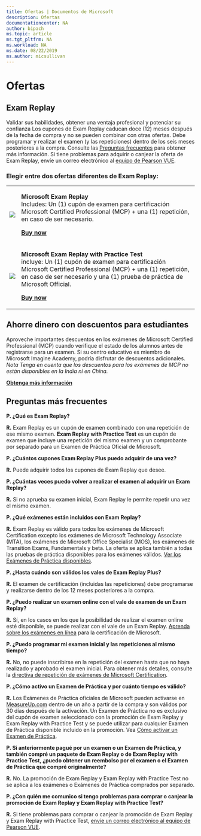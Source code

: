 ```yaml
---
title: Ofertas | Documentos de Microsoft
description: Ofertas 
documentationcenter: NA 
author: bipach
ms.topic: article
ms.tgt_pltfrm: NA
ms.workload: NA
ms.date: 08/22/2019
ms.author: micsullivan
---
```

# Ofertas

## Exam Replay

Validar sus habilidades, obtener una ventaja profesional y potenciar su confianza Los cupones de Exam Replay caducan doce (12) meses después de la fecha de compra y no se pueden combinar con otras ofertas. Debe programar y realizar el examen (y las repeticiones) dentro de los seis meses posteriores a la compra. Consulte las [Preguntas frecuentes](#frequently-asked-questions) para obtener más información. Si tiene problemas para adquirir o canjear la oferta de Exam Replay, envíe un correo electrónico al [equipo de Pearson VUE](mailto:mindhub@pearson.com).

### Elegir entre dos ofertas diferentes de Exam Replay:

<div>
    <table border="0">
        <tr>
            <td>
                <img src="images/exam-replay-thumbnail.png">
            </td>
            <td>                
                <p><strong>Microsoft Exam Replay</strong><br/>Includes: Un (1) cupón de examen para certificación Microsoft Certified Professional (MCP) + una (1) repetición, en caso de ser necesario.</p>
                <p><a href="https://us.mindhub.com/p/Microsoft-Exam-Replay?utm_source=msftmarketing&utm_medium=msft_offers&utm_campaign=ExamReplayFY20&utm_term=ERFY20&utm_content=weblink3"><strong>Buy now</strong></a></p>
            </td>
        </tr>
        <tr>
            <td>
                <img src="images/exam-replay-with-practice-test-thumbnail.png">
            </td>
            <td>
               <p><strong>Microsoft Exam Replay with Practice Test</strong><br/>incluye: Un (1) cupón de examen para certificación Microsoft Certified Professional (MCP) + una (1) repetición, en caso de ser necesario y una (1) prueba de práctica de Microsoft Official.</p>
               <p><a href="https://us.mindhub.com/p/Microsoft-Exam-Replay-PT?utm_source=msftmarketing&utm_medium=msft_offers&utm_campaign=ExamReplayFY20&utm_term=ERFY20&utm_content=weblink"><strong>Buy now</strong></a></p>
            </td>
        </tr>
    </table>
</div>

## Ahorre dinero con descuentos para estudiantes
Aproveche importantes descuentos en los exámenes de Microsoft Certified Professional (MCP) cuando verifique el estado de los alumnos antes de registrarse para un examen. Si su centro educativo es miembro de Microsoft Imagine Academy, podría disfrutar de descuentos adicionales. *Nota Tenga en cuenta que los descuentos para los exámenes de MCP no están disponibles en la India ni en China.*

[**Obtenga más información**](/learn/certifications/certification-exam-policies)

## <a name="frequently-ask-questions"> Preguntas más frecuentes

**P. ¿Qué es Exam Replay?**

**R.** Exam Replay es un cupón de examen combinado con una repetición de ese mismo examen. **Exam Replay with Practice Test** es un cupón de examen que incluye una repetición del mismo examen y un comprobante por separado para un Examen de Práctica Oficial de Microsoft.

**P. ¿Cuántos cupones Exam Replay Plus puedo adquirir de una vez?**

**R.** Puede adquirir todos los cupones de Exam Replay que desee.

**P. ¿Cuántas veces puedo volver a realizar el examen al adquirir un Exam Replay?**

**R.** Si no aprueba su examen inicial, Exam Replay le permite repetir una vez el mismo examen.

**P. ¿Qué exámenes están incluidos con Exam Replay?**

**R.** Exam Replay es válido para todos los exámenes de Microsoft Certification excepto los exámenes de Microsoft Technology Associate (MTA), los exámenes de Microsoft Office Specialist (MOS), los exámenes de Transition Exams, Fundamentals y beta. La oferta se aplica también a todas las pruebas de práctica disponibles para los exámenes válidos. [Ver los Exámenes de Práctica disponibles](https://us.mindhub.com/microsoft-practice-tests).

**P. ¿Hasta cuándo son válidos los vales de Exam Replay Plus?**

**R.** El examen de certificación (incluidas las repeticiones) debe programarse y realizarse dentro de los 12 meses posteriores a la compra.

**P. ¿Puedo realizar un examen online con el vale de examen de un Exam Replay?**

**R.** Sí, en los casos en los que la posibilidad de realizar el examen online esté disponible, se puede realizar con el vale de un Exam Replay. [Aprenda sobre los exámenes en línea](https://www.microsoft.com/es-es/learning/online-proctored-exams.aspx) para la certificación de Microsoft.

**P. ¿Puedo programar mi examen inicial y las repeticiones al mismo tiempo?**

**R.** No, no puede inscribirse en la repetición del examen hasta que no haya realizado y aprobado el examen inicial. Para obtener más detalles, consulte la [directiva de repetición de exámenes de Microsoft Certification](https://www.microsoft.com/es-es/learning/certification-exam-policies.aspx).

**P. ¿Cómo activo un Examen de Práctica y por cuánto tiempo es válido?**

**R.** Los Exámenes de Práctica oficiales de Microsoft pueden activarse en [MeasureUp.com](https://www.measureup.com/) dentro de un año a partir de la compra y son válidos por 30 días después de la activación. Un Examen de Práctica no es exclusivo del cupón de examen seleccionado con la promoción de Exam Replay y Exam Replay with Practice Test y se puede utilizar para cualquier Examen de Práctica disponible incluido en la promoción. Vea [Cómo activar un Examen de Práctica](https://home.pearsonvue.com/microsoft/practicetests).

**P. Si anteriormente pagué por un examen o un Examen de Práctica, y también compré un paquete de Exam Replay o de Exam Replay with Practice Test, ¿puedo obtener un reembolso por el examen o el Examen de Práctica que compré originalmente?**

**R.** No. La promoción de Exam Replay y Exam Replay with Practice Test no se aplica a los exámenes o Exámenes de Práctica comprados por separado.

**P. ¿Con quién me comunico si tengo problemas para comprar o canjear la promoción de Exam Replay y Exam Replay with Practice Test?**

**R.** Si tiene problemas para comprar o canjear la promoción de Exam Replay y Exam Replay with Practice Test, [envíe un correo electrónico al equipo de Pearson VUE](mailto:mindhub@pearson.com).

